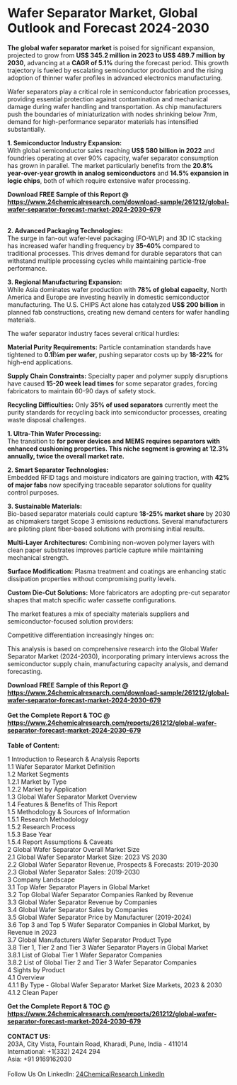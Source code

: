 <h1>Wafer Separator Market, Global Outlook and Forecast 2024-2030</h1><p><strong>The global wafer separator market</strong> is poised for significant expansion, projected to grow from <strong>US$ 345.2 million in 2023 to US$ 489.7 million by 2030</strong>, advancing at a <strong>CAGR of 5.1%</strong> during the forecast period. This growth trajectory is fueled by escalating semiconductor production and the rising adoption of thinner wafer profiles in advanced electronics manufacturing.</p><p>Wafer separators play a critical role in semiconductor fabrication processes, providing essential protection against contamination and mechanical damage during wafer handling and transportation. As chip manufacturers push the boundaries of miniaturization with nodes shrinking below 7nm, demand for high-performance separator materials has intensified substantially.</p><p><strong>1. Semiconductor Industry Expansion:</strong><br>
With global semiconductor sales reaching <strong>US$ 580 billion in 2022</strong> and foundries operating at over 90% capacity, wafer separator consumption has grown in parallel. The market particularly benefits from the <strong>20.8% year-over-year growth in analog semiconductors</strong> and <strong>14.5% expansion in logic chips</strong>, both of which require extensive wafer processing.</p><div><b>Download FREE Sample of this Report @ 
            <a href="https://www.24chemicalresearch.com/download-sample/261212/global-wafer-separator-forecast-market-2024-2030-679">
            https://www.24chemicalresearch.com/download-sample/261212/global-wafer-separator-forecast-market-2024-2030-679</a></b></div><br><p><strong>2. Advanced Packaging Technologies:</strong><br>
The surge in fan-out wafer-level packaging (FO-WLP) and 3D IC stacking has increased wafer handling frequency by <strong>35-40%</strong> compared to traditional processes. This drives demand for durable separators that can withstand multiple processing cycles while maintaining particle-free performance.</p><p><strong>3. Regional Manufacturing Expansion:</strong><br>
While Asia dominates wafer production with <strong>78% of global capacity</strong>, North America and Europe are investing heavily in domestic semiconductor manufacturing. The U.S. CHIPS Act alone has catalyzed <strong>US$ 200 billion</strong> in planned fab constructions, creating new demand centers for wafer handling materials.</p><p>The wafer separator industry faces several critical hurdles:</p><p><strong>Material Purity Requirements:</strong> Particle contamination standards have tightened to <strong>0.1Î¼m per wafer</strong>, pushing separator costs up by <strong>18-22%</strong> for high-end applications.</p><p><strong>Supply Chain Constraints:</strong> Specialty paper and polymer supply disruptions have caused <strong>15-20 week lead times</strong> for some separator grades, forcing fabricators to maintain 60-90 days of safety stock.</p><p><strong>Recycling Difficulties:</strong> Only <strong>35% of used separators</strong> currently meet the purity standards for recycling back into semiconductor processes, creating waste disposal challenges.</p><p><strong>1. Ultra-Thin Wafer Processing:</strong><br>
The transition to <strong> for power devices and MEMS requires separators with enhanced cushioning properties. This niche segment is growing at <strong>12.3% annually</strong>, twice the overall market rate.</strong></p><p><strong>2. Smart Separator Technologies:</strong><br>
Embedded RFID tags and moisture indicators are gaining traction, with <strong>42% of major fabs</strong> now specifying traceable separator solutions for quality control purposes.</p><p><strong>3. Sustainable Materials:</strong><br>
Bio-based separator materials could capture <strong>18-25% market share</strong> by 2030 as chipmakers target Scope 3 emissions reductions. Several manufacturers are piloting plant fiber-based solutions with promising initial results.</p><p><strong>Multi-Layer Architectures:</strong> Combining non-woven polymer layers with clean paper substrates improves particle capture while maintaining mechanical strength.</p><p><strong>Surface Modification:</strong> Plasma treatment and coatings are enhancing static dissipation properties without compromising purity levels.</p><p><strong>Custom Die-Cut Solutions:</strong> More fabricators are adopting pre-cut separator shapes that match specific wafer cassette configurations.</p><p>The market features a mix of specialty materials suppliers and semiconductor-focused solution providers:</p><p>Competitive differentiation increasingly hinges on:</p><p>This analysis is based on comprehensive research into the Global Wafer Separator Market (2024-2030), incorporating primary interviews across the semiconductor supply chain, manufacturing capacity analysis, and demand forecasting.</p><div><b>Download FREE Sample of this Report @ 
            <a href="https://www.24chemicalresearch.com/download-sample/261212/global-wafer-separator-forecast-market-2024-2030-679">
            https://www.24chemicalresearch.com/download-sample/261212/global-wafer-separator-forecast-market-2024-2030-679</a></b></div><br><div><b>Get the Complete Report & TOC @ 
            <a href="https://www.24chemicalresearch.com/reports/261212/global-wafer-separator-forecast-market-2024-2030-679">
            https://www.24chemicalresearch.com/reports/261212/global-wafer-separator-forecast-market-2024-2030-679</a></b></div><br>
            <b>Table of Content:</b><p>1 Introduction to Research & Analysis Reports<br />
    1.1 Wafer Separator Market Definition<br />
    1.2 Market Segments<br />
        1.2.1 Market by Type<br />
        1.2.2 Market by Application<br />
    1.3 Global Wafer Separator Market Overview<br />
    1.4 Features & Benefits of This Report<br />
    1.5 Methodology & Sources of Information<br />
        1.5.1 Research Methodology<br />
        1.5.2 Research Process<br />
        1.5.3 Base Year<br />
        1.5.4 Report Assumptions & Caveats<br />
2 Global Wafer Separator Overall Market Size<br />
    2.1 Global Wafer Separator Market Size: 2023 VS 2030<br />
    2.2 Global Wafer Separator Revenue, Prospects & Forecasts: 2019-2030<br />
    2.3 Global Wafer Separator Sales: 2019-2030<br />
3 Company Landscape<br />
    3.1 Top Wafer Separator Players in Global Market<br />
    3.2 Top Global Wafer Separator Companies Ranked by Revenue<br />
    3.3 Global Wafer Separator Revenue by Companies<br />
    3.4 Global Wafer Separator Sales by Companies<br />
    3.5 Global Wafer Separator Price by Manufacturer (2019-2024)<br />
    3.6 Top 3 and Top 5 Wafer Separator Companies in Global Market, by Revenue in 2023<br />
    3.7 Global Manufacturers Wafer Separator Product Type<br />
    3.8 Tier 1, Tier 2 and Tier 3 Wafer Separator Players in Global Market<br />
        3.8.1 List of Global Tier 1 Wafer Separator Companies<br />
        3.8.2 List of Global Tier 2 and Tier 3 Wafer Separator Companies<br />
4 Sights by Product<br />
    4.1 Overview<br />
        4.1.1 By Type - Global Wafer Separator Market Size Markets, 2023 & 2030<br />
        4.1.2 Clean Paper<br />
</p><div><b>Get the Complete Report & TOC @ 
            <a href="https://www.24chemicalresearch.com/reports/261212/global-wafer-separator-forecast-market-2024-2030-679">
            https://www.24chemicalresearch.com/reports/261212/global-wafer-separator-forecast-market-2024-2030-679</a></b></div><br><b>CONTACT US:</b><br>
            203A, City Vista, Fountain Road, Kharadi, Pune, India - 411014<br>
            International: +1(332) 2424 294<br>
            Asia: +91 9169162030 <br><br>
            Follow Us On LinkedIn: <a href="https://www.linkedin.com/company/24chemicalresearch/">24ChemicalResearch LinkedIn</a>